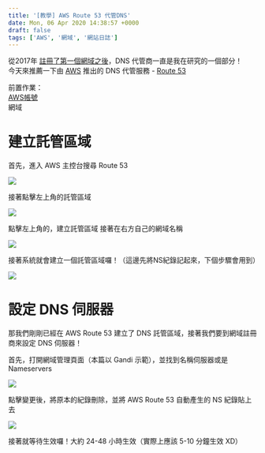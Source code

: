```yaml
---
title: '[教學] AWS Route 53 代管DNS'
date: Mon, 06 Apr 2020 14:38:57 +0000
draft: false
tags: ['AWS', '網域', '網站日誌']
---
```


從2017年 [註冊了第一個網域之後](https://diary.steveyi.net)，DNS 代管商一直是我在研究的一個部分！  
今天來推薦一下由 [AWS](https://aws.amazon.com) 推出的 DNS 代管服務 - [Route 53](https://aws.amazon.com/tw/route53/)

前置作業：  
[AWS帳號](https://blog.steveyi.net/signup-aws-account/)  
網域

# 建立託管區域

首先，進入 AWS 主控台搜尋 Route 53

![](https://static.yiy.tw/media/blog/2020050917090249-scaled.jpg)

接著點擊左上角的託管區域

![](https://static.yiy.tw/media/blog/2020050917092329-scaled.jpg)

點擊左上角的，建立託管區域 接著在右方自己的網域名稱

![](https://static.yiy.tw/media/blog/2020050917094366-scaled.jpg)

接著系統就會建立一個託管區域囉！（這邊先將NS紀錄記起來，下個步驟會用到）

![](https://static.yiy.tw/media/blog/2020050917104942.png)

# 設定 DNS 伺服器

那我們剛剛已經在 AWS Route 53 建立了 DNS 託管區域，接著我們要到網域註冊商來設定 DNS 伺服器！

首先，打開網域管理頁面（本篇以 Gandi 示範），並找到名稱伺服器或是 Nameservers

![](https://static.yiy.tw/media/blog/2020050917101357-scaled.jpg)

點擊變更後，將原本的紀錄刪除，並將 AWS Route 53 自動產生的 NS 紀錄貼上去

![](https://static.yiy.tw/media/blog/2020050917103474.png)

接著就等待生效囉！大約 24-48 小時生效（實際上應該 5-10 分鐘生效 XD）